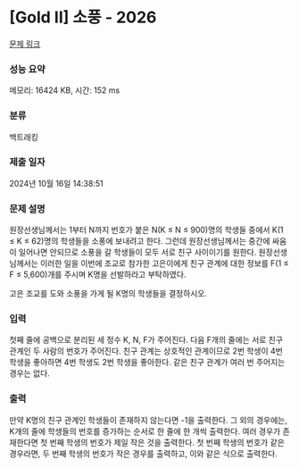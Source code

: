# [Gold II] 소풍 - 2026 

[문제 링크](https://www.acmicpc.net/problem/2026) 

### 성능 요약

메모리: 16424 KB, 시간: 152 ms

### 분류

백트래킹

### 제출 일자

2024년 10월 16일 14:38:51

### 문제 설명

<p>원장선생님께서는 1부터 N까지 번호가 붙은 N(K ≤ N ≤ 900)명의 학생들 중에서 K(1 ≤ K ≤ 62)명의 학생들을 소풍에 보내려고 한다. 그런데 원장선생님께서는 중간에 싸움이 일어나면 안되므로 소풍을 갈 학생들이 모두 서로 친구 사이이기를 원한다. 원장선생님께서는 이러한 일을 이번에 조교로 참가한 고은이에게 친구 관계에 대한 정보를 F(1 ≤ F ≤ 5,600)개를 주시며 K명을 선발하라고 부탁하였다.</p>

<p>고은 조교를 도와 소풍을 가게 될 K명의 학생들을 결정하시오.</p>

### 입력 

 <p>첫째 줄에 공백으로 분리된 세 정수 K, N, F가 주어진다. 다음 F개의 줄에는 서로 친구 관계인 두 사람의 번호가 주어진다. 친구 관계는 상호적인 관계이므로 2번 학생이 4번 학생을 좋아하면 4번 학생도 2번 학생을 좋아한다. 같은 친구 관계가 여러 번 주어지는 경우는 없다.</p>

### 출력 

 <p>만약 K명의 친구 관계인 학생들이 존재하지 않는다면 -1을 출력한다. 그 외의 경우에는, K개의 줄에 학생들의 번호를 증가하는 순서로 한 줄에 한 개씩 출력한다. 여러 경우가 존재한다면 첫 번째 학생의 번호가 제일 작은 것을 출력한다. 첫 번째 학생의 번호가 같은 경우라면, 두 번째 학생의 번호가 작은 경우를 출력하고, 이와 같은 식으로 출력한다.</p>

